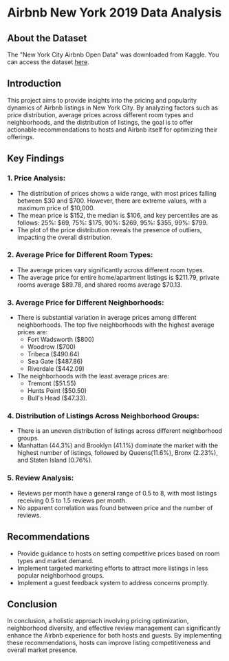 # Airbnb New York 2019 Data Analysis

## About the Dataset
The "New York City Airbnb Open Data" was downloaded from Kaggle. You can access the dataset [here](https://www.kaggle.com/dgomonov/new-york-city-airbnb-open-data).

## Introduction
This project aims to provide insights into the pricing and popularity dynamics of Airbnb listings in New York City. By analyzing factors such as price distribution, average prices across different room types and neighborhoods, and the distribution of listings, the goal is to offer actionable recommendations to hosts and Airbnb itself for optimizing their offerings.

## Key Findings

### 1. Price Analysis:
- The distribution of prices shows a wide range, with most prices falling between $30 and $700. However, there are extreme values, with a maximum price of $10,000.
- The mean price is $152, the median is $106, and key percentiles are as follows: 25%: $69, 75%: $175, 90%: $269, 95%: $355, 99%: $799.
- The plot of the price distribution reveals the presence of outliers, impacting the overall distribution.

### 2. Average Price for Different Room Types:
- The average prices vary significantly across different room types.
- The average price for entire home/apartment listings is $211.79, private rooms average $89.78, and shared rooms average $70.13.

### 3. Average Price for Different Neighborhoods:
- There is substantial variation in average prices among different neighborhoods. The top five neighborhoods with the highest average prices are:
  - Fort Wadsworth ($800)
  - Woodrow ($700)
  - Tribeca ($490.64)
  - Sea Gate ($487.86)
  - Riverdale ($442.09)
- The neighborhoods with the least average prices are:
  - Tremont ($51.55)
  - Hunts Point ($50.50)
  - Bull's Head ($47.33).

### 4. Distribution of Listings Across Neighborhood Groups:
- There is an uneven distribution of listings across different neighborhood groups.
- Manhattan (44.3%) and Brooklyn (41.1%) dominate the market with the highest number of listings, followed by Queens(11.6%), Bronx (2.23%), and Staten Island (0.76%).

### 5. Review Analysis:
- Reviews per month have a general range of 0.5 to 8, with most listings receiving 0.5 to 1.5 reviews per month.
- No apparent correlation was found between price and the number of reviews.

## Recommendations
- Provide guidance to hosts on setting competitive prices based on room types and market demand.
- Implement targeted marketing efforts to attract more listings in less popular neighborhood groups.
- Implement a guest feedback system to address concerns promptly.

## Conclusion
In conclusion, a holistic approach involving pricing optimization, neighborhood diversity, and effective review management can significantly enhance the Airbnb experience for both hosts and guests. By implementing these recommendations, hosts can improve listing competitiveness and overall market presence.
